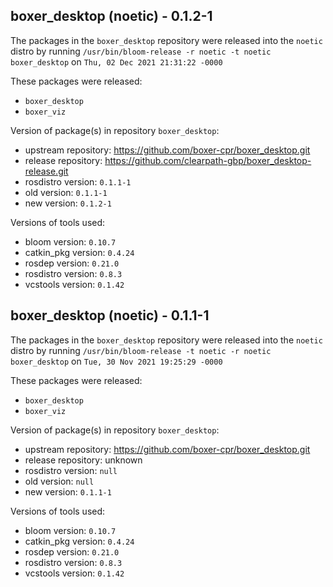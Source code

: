 ## boxer_desktop (noetic) - 0.1.2-1

The packages in the `boxer_desktop` repository were released into the `noetic` distro by running `/usr/bin/bloom-release -r noetic -t noetic boxer_desktop` on `Thu, 02 Dec 2021 21:31:22 -0000`

These packages were released:
- `boxer_desktop`
- `boxer_viz`

Version of package(s) in repository `boxer_desktop`:

- upstream repository: https://github.com/boxer-cpr/boxer_desktop.git
- release repository: https://github.com/clearpath-gbp/boxer_desktop-release.git
- rosdistro version: `0.1.1-1`
- old version: `0.1.1-1`
- new version: `0.1.2-1`

Versions of tools used:

- bloom version: `0.10.7`
- catkin_pkg version: `0.4.24`
- rosdep version: `0.21.0`
- rosdistro version: `0.8.3`
- vcstools version: `0.1.42`


## boxer_desktop (noetic) - 0.1.1-1

The packages in the `boxer_desktop` repository were released into the `noetic` distro by running `/usr/bin/bloom-release -t noetic -r noetic boxer_desktop` on `Tue, 30 Nov 2021 19:25:29 -0000`

These packages were released:
- `boxer_desktop`
- `boxer_viz`

Version of package(s) in repository `boxer_desktop`:

- upstream repository: https://github.com/boxer-cpr/boxer_desktop.git
- release repository: unknown
- rosdistro version: `null`
- old version: `null`
- new version: `0.1.1-1`

Versions of tools used:

- bloom version: `0.10.7`
- catkin_pkg version: `0.4.24`
- rosdep version: `0.21.0`
- rosdistro version: `0.8.3`
- vcstools version: `0.1.42`


